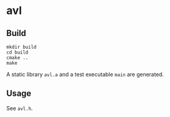 # avl

## Build

```
mkdir build
cd build
cmake ..
make
```

A static library `avl.a` and a test executable `main` are generated.

## Usage

See `avl.h`.
